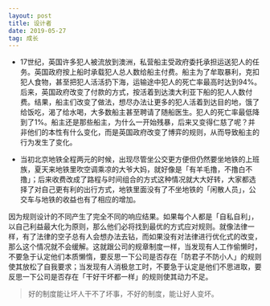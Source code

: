 ```yaml
---
layout: post
title: 设计者
date: 2019-05-27
tag: 成长
---
```


- 17世纪，英国许多犯人被流放到澳洲，私营船主受政府委托承担运送犯人的任务。英国政府按上船时承载犯人总人数给船主付费。船主为了牟取暴利，克扣犯人食物，甚至把犯人活活扔下海，运输途中犯人的死亡率最高时达到94%。后来，英国政府改变了付款的方式，按活着到达澳大利亚下船的犯人人数付费。结果，船主们改变了做法，想尽办法让更多的犯人活着到达目的地，饿了给饭吃，渴了给水喝，大多数船主甚至聘请了随船医生。犯人的死亡率最低降到了1%。船主还是那些船主，为什么一开始残暴，后来又变得仁慈了呢？并非他们的本性有什么变化，而是英国政府改变了博弈的规则，从而导致船主的行为发生了变化。

- 当初北京地铁全程两元的时候，出现尽管坐公交更方便但仍然要坐地铁的上班族，夏天来地铁里吹空调乘凉的大爷大妈，就好像是「有羊毛撸，不撸白不撸」；后来收费改成了路程与时间组合的方式这种情况就大大好转，大家都选择了对自己更有利的出行方式，地铁里面没有了不坐地铁的「闲散人员」，公交车与地铁的收益也有了相应的增加。

因为规则设计的不同产生了完全不同的响应结果。如果每个人都是「自私自利」，以自己利益最大化为原则，那么他们必将找到最优的方式应对规则。就像法律一样，有了法律的空子总有人会想办法去钻，而如果没有对法律进行优化式的改变，那么这个情况就不会缓解。这就跟公司的规章制度一样，当发现有人工作偷懒时，不要急于认定他们本质懒惰，要反思一下公司是否存在「防君子不防小人」的规则使其放松了自我要求；当发现有人消极怠工时，不要急于认定是他们不思进取，要反思一下公司是否存在「干好干坏都一样」的规则使其动力不足。

> 好的制度能让坏人干不了坏事，不好的制度，能让好人变坏。
